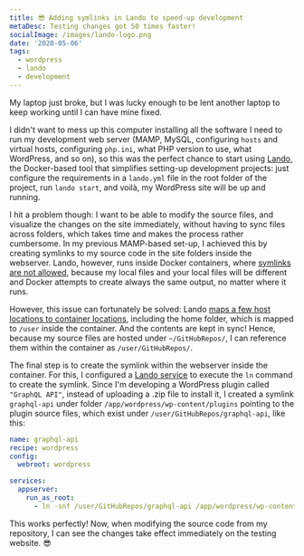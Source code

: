 ```yaml
---
title: 😎 Adding symlinks in Lando to speed-up development
metaDesc: Testing changes got 50 times faster!
socialImage: /images/lando-logo.png
date: '2020-05-06'
tags:
  - wordpress
  - lando
  - development
---
```


My laptop just broke, but I was lucky enough to be lent another laptop to keep working until I can have mine fixed. 

I didn't want to mess up this computer installing all the software I need to run my development web server (MAMP, MySQL, configuring `hosts` and virtual hosts, configuring `php.ini`, what PHP version to use, what WordPress, and so on), so this was the perfect chance to start using [Lando](https://docs.lando.dev/), the Docker-based tool that simplifies setting-up development projects: just configure the requirements in a `lando.yml` file in the root folder of the project, run `lando start`, and voilà, my WordPress site will be up and running.

I hit a problem though: I want to be able to modify the source files, and visualize the changes on the site immediately, without having to sync files across folders, which takes time and makes the process rather cumbersome. In my previous MAMP-based set-up, I achieved this by creating symlinks to my source code in the site folders inside the webserver. Lando, however, runs inside Docker containers, where [symlinks are not allowed](https://stackoverflow.com/a/31885214), because my local files and your local files will be different and Docker attempts to create always the same output, no matter where it runs.

However, this issue can fortunately be solved: Lando [maps a few host locations to container locations](https://docs.lando.dev/config/files.html), including the home folder, which is mapped to `/user` inside the container. And the contents are kept in sync! Hence, because my source files are hosted under `~/GitHubRepos/`, I can reference them within the container as `/user/GitHubRepos/`.

The final step is to create the symlink within the webserver inside the container. For this, I configured a [Lando service](https://docs.lando.dev/config/services.html#build-steps) to execute the `ln` command to create the symlink. Since I'm developing a WordPress plugin called `"GraphQL API"`, instead of uploading a .zip file to install it, I created a symlink `graphql-api` under folder `/app/wordpress/wp-content/plugins` pointing to the plugin source files, which exist under `/user/GitHubRepos/graphql-api`, like this:

```yaml
name: graphql-api
recipe: wordpress
config:
  webroot: wordpress

services:
  appserver:
    run_as_root:
      - ln -snf /user/GitHubRepos/graphql-api /app/wordpress/wp-content/plugins/graphql-api
```

This works perfectly! Now, when modifying the source code from my repository, I can see the changes take effect immediately on the testing website. 😎
